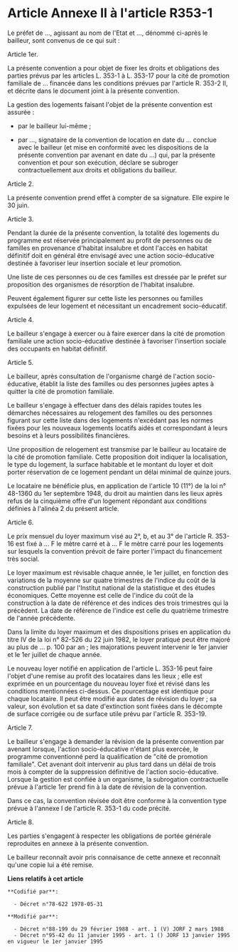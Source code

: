 # Article Annexe II à l'article R353-1

Le préfet de ..., agissant au nom de l'Etat et ..., dénommé ci-après le bailleur, sont convenus de ce qui suit :

Article 1er.

La présente convention a pour objet de fixer les droits et obligations des parties prévus par les articles L. 353-1 à L.
353-17 pour la cité de promotion familiale de ... financée dans les conditions prévues par l'article R. 353-2 II, et décrite
dans le document joint à la présente convention.

La gestion des logements faisant l'objet de la présente convention est assurée :

- par le bailleur lui-même ;

- par ..., signataire de la convention de location en date du ... conclue avec le bailleur (et mise en conformité avec les
dispositions de la présente convention par avenant en date du ...) qui, par la présente convention et pour son exécution,
déclare se subroger contractuellement aux droits et obligations du bailleur.

Article 2.

La présente convention prend effet à compter de sa signature. Elle expire le 30 juin.

Article 3.

Pendant la durée de la présente convention, la totalité des logements du programme est réservée principalement au profit de
personnes ou de familles en provenance d'habitat insalubre et dont l'accès en habitat définitif doit en général être envisagé
avec une action socio-éducative destinée à favoriser leur insertion sociale et leur promotion.

Une liste de ces personnes ou de ces familles est dressée par le préfet sur proposition des organismes de résorption de
l'habitat insalubre.

Peuvent également figurer sur cette liste les personnes ou familles expulsées de leur logement et nécessitant un encadrement
socio-éducatif.

Article 4.

Le bailleur s'engage à exercer ou à faire exercer dans la cité de promotion familiale une action socio-éducative destinée à
favoriser l'insertion sociale des occupants en habitat définitif.

Article 5.

Le bailleur, après consultation de l'organisme chargé de l'action socio-éducative, établit la liste des familles ou des
personnes jugées aptes à quitter la cité de promotion familiale.

Le bailleur s'engage à effectuer dans des délais rapides toutes les démarches nécessaires au relogement des familles ou des
personnes figurant sur cette liste dans des logements n'excédant pas les normes fixées pour les nouveaux logements locatifs
aidés et correspondant à leurs besoins et à leurs possibilités financières.

Une proposition de relogement est transmise par le bailleur au locataire de la cité de promotion familiale. Cette proposition
doit indiquer la localisation, le type du logement, la surface habitable et le montant du loyer et doit porter réservation de
ce logement pendant un délai minimal de quinze jours.

Le locataire ne bénéficie plus, en application de l'article 10 (11°) de la loi n° 48-1360 du 1er septembre 1948, du droit au
maintien dans les lieux après refus de la cinquième offre d'un logement répondant aux conditions définies à l'alinéa 2 du
présent article.

Article 6.

Le prix mensuel du loyer maximum visé au 2°, b, et au 3° de l'article R. 353-16 est fixé à ... F le mètre carré et à ... F le
mètre carré pour les logements sur lesquels la convention prévoit de faire porter l'impact du financement très social.

Le loyer maximum est révisable chaque année, le 1er juillet, en fonction des variations de la moyenne sur quatre trimestres
de l'indice du coût de la construction publié par l'Institut national de la statistique et des études économiques. Cette
moyenne est celle de l'indice du coût de la construction à la date de référence et des indices des trois trimestres qui la
précèdent. La date de référence de l'indice est celle du quatrième trimestre de l'année précédente.

Dans la limite du loyer maximum et des dispositions prises en application du titre IV de la loi n° 82-526 du 22 juin 1982, le
loyer pratiqué peut être majoré au plus de ... p. 100 par an ; les majorations peuvent intervenir le 1er janvier et le 1er
juillet de chaque année.

Le nouveau loyer notifié en application de l'article L. 353-16 peut faire l'objet d'une remise au profit des locataires dans
les lieux ; elle est exprimée en un pourcentage du nouveau loyer fixé et révisé dans les conditions mentionnées ci-dessus. Ce
pourcentage est identique pour chaque locataire. Il peut être modifié aux dates de révision du loyer ; sa valeur, son
évolution et sa date d'extinction sont fixées dans le décompte de surface corrigée ou de surface utile prévu par l'article R.
353-19.

Article 7.

Le bailleur s'engage à demander la révision de la présente convention par avenant lorsque, l'action socio-éducative n'étant
plus exercée, le programme conventionné perd la qualification de "cité de promotion familiale". Cet avenant doit intervenir
au plus tard dans un délai de trois mois à compter de la suppression définitive de l'action socio-éducative. Lorsque la
gestion est confiée à un organisme, la subrogation contractuelle prévue à l'article 1er prend fin à la date de révision de la
convention.

Dans ce cas, la convention révisée doit être conforme à la convention type prévue à l'annexe I de l'article R. 353-1 du code
précité.

Article 8.

Les parties s'engagent à respecter les obligations de portée générale reproduites en annexe à la présente convention.

Le bailleur reconnaît avoir pris connaisance de cette annexe et reconnaît qu'une copie lui a été remise.

**Liens relatifs à cet article**

	**Codifié par**:

	  - Décret n°78-622 1978-05-31

	**Modifié par**:

	  - Décret n°88-199 du 29 février 1988 - art. 1 (V) JORF 2 mars 1988
	  - Décret n°95-42 du 11 janvier 1995 - art. 1 () JORF 13 janvier 1995 en vigueur le 1er janvier 1995
